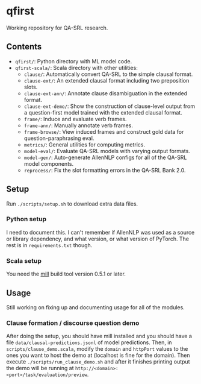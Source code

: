 # qfirst

Working repository for QA-SRL research.

## Contents

* `qfirst/`: Python directory with ML model code.
* `qfirst-scala/`: Scala directory with other utilities:
  * `clause/`: Automatically convert QA-SRL to the simple clausal format.
  * `clause-ext/`: An extended clausal format including two preposition slots.
  * `clause-ext-ann/`: Annotate clause disambiguation in the extended format.
  * `clause-ext-demo/`: Show the construction of clause-level output from a question-first model trained with the extended clausal format.
  * `frame/`: Induce and evaluate verb frames.
  * `frame-ann/`: Manually annotate verb frames.
  * `frame-browse/`: View induced frames and construct gold data for question-paraphrasing eval.
  * `metrics/`: General utilities for computing metrics.
  * `model-eval/`: Evaluate QA-SRL models with varying output formats.
  * `model-gen/`: Auto-generate AllenNLP configs for all of the QA-SRL model components.
  * `reprocess/`: Fix the slot formatting errors in the QA-SRL Bank 2.0.

## Setup

Run `./scripts/setup.sh` to download extra data files.

### Python setup
I need to document this. I can't remember if AllenNLP was used as a source or
library dependency, and what version, or what version of PyTorch. The rest is
in `requirements.txt` though.

### Scala setup
You need the [mill](https://www.lihaoyi.com/mill/) build tool version 0.5.1 or
later.

## Usage

Still working on fixing up and documenting usage for all of the modules.

### Clause formation / discourse question demo

After doing the setup, you should have mill installed and you should have a
file `data/clausal-predictions.jsonl` of model predictions. Then, in
`scripts/clause_demo.scala`, modify the `domain` and `httpPort` values to the
ones you want to host the demo at (localhost is fine for the domain). Then
execute `./scripts/run_clause_demo.sh` and after it finishes printing output
the demo will be running at `http://<domain>:<port>/task/evaluation/preview`.

